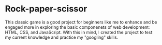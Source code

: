 # Rock-paper-scissor
This classic game is a good project for beginners like me to enhance and be engaged more in exploring the basic componenets of web development: HTML, CSS, and JavaScript.
With this in mind, I created the project to test my current knowledge and practice my "googling" skills.
